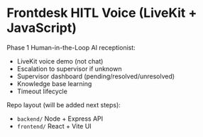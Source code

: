 # Frontdesk HITL Voice (LiveKit + JavaScript)

Phase 1 Human-in-the-Loop AI receptionist:
- LiveKit voice demo (not chat)
- Escalation to supervisor if unknown
- Supervisor dashboard (pending/resolved/unresolved)
- Knowledge base learning
- Timeout lifecycle

Repo layout (will be added next steps):
- `backend/` Node + Express API
- `frontend/` React + Vite UI
